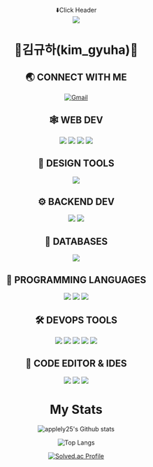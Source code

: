 <div align="center">
<div>⬇️Click Header</div>

<a href="https://www.notion.so/frontend-student-kimgyuha/5a43ec3e35444dbaa2ddd72775ee39d5" target="_blank">
   <img src="https://capsule-render.vercel.app/api?type=waving&color=000000&height=200&section=header&text=KimGyuHa&Size=50&fontAlign=77&fontAlignY=30&animation=twinkling&desc=frontend%20Developer&descAlign=85&descAlignY=55&fontColor=FFFFFF"/>
</a>
   
<h1>🎉김규하(kim_gyuha)🎉</h1>

<h2> 🌏 CONNECT WITH ME </h2>
<a href="mailto:kimgyuha25@gmail.com">
   <img alt="Gmail" src="https://img.shields.io/badge/kimgyuha25@gmail.com-EA4335.svg?&style=for-the-badge&logo=Gmail&logoColor=white"/>
</a>

   <h2>🕸️ WEB DEV</h2>
<img src="https://img.shields.io/badge/HTML5-E34F26?style=for-the-badge&logo=HTML5&logoColor=white"/>
<img src="https://img.shields.io/badge/CSS3-1572B6?style=for-the-badge&logo=Css3&logoColor=white"/>
<img src="https://img.shields.io/badge/JavaScript-F7DF1E?style=for-the-badge&logo=JavaScript&logoColor=white"/>
<img src="https://img.shields.io/badge/React-61DAFB?style=for-the-badge&logo=React&logoColor=white"/>

   <h2> 🍧 DESIGN TOOLS</h2>
<img src="https://img.shields.io/badge/figma-222222.svg?style=for-the-badge&logo=figma&logoColor=white"/>

   <h2>⚙️ BACKEND DEV</h2>
  <img src="https://img.shields.io/badge/Node.js-339933?style=for-the-badge&logo=Node.js&logoColor=white"/>
   <img src="https://img.shields.io/badge/Express.js-404D59?style=for-the-badge&logo=Express.js&logoColor=white"/>
   
   <h2>📅 DATABASES</h2>
   <img src="https://img.shields.io/badge/MySQL-20516F?style=for-the-badge&logo=mysql&logoColor=white"/>
   
   <h2>🎯 PROGRAMMING LANGUAGES</h2>
   <img src="https://img.shields.io/badge/C-A8B9CC.svg?style=for-the-badge&logo=C&logoColor=white">
   <img src="https://img.shields.io/badge/Python-3776AB?style=for-the-badge&logo=Python&logoColor=white">
   <img src="https://img.shields.io/badge/c%23-%23239120.svg?style=for-the-badge&logo=c-sharp&logoColor=white"/>
   
   <h2>🛠️ DEVOPS TOOLS</h2>
   <img src="https://img.shields.io/badge/git-%23F05033.svg?style=for-the-badge&logo=git&logoColor=white"/>
   <img src="https://img.shields.io/badge/github-%23121011.svg?style=for-the-badge&logo=github&logoColor=white"/>
   <img src="https://img.shields.io/badge/NPM-CB3887.svg?style=for-the-badge&logo=npm&logoColor=white"/>
   <img src="https://img.shields.io/badge/Yarn-2C8EBB.svg?style=for-the-badge&logo=yarn&logoColor=white"/>
   <img src="https://img.shields.io/badge/Postman-FF6C37?style=for-the-badge&logo=postman&logoColor=white"/>
   
   <h2>📄 CODE EDITOR & IDES</h2>
 
   <img src="https://img.shields.io/badge/Visual%20Studio-5C2D91.svg?style=for-the-badge&logo=visual-studio&logoColor=white"/>
   <img src="https://img.shields.io/badge/VS%20Studio%20Code-007ACC.svg?style=for-the-badge&logo=visual-studio-code&logoColor=white"/>
   <img src="https://img.shields.io/badge/PyCharm-000000.svg?style=for-the-badge&logo=pycharm&logoColor=white"/>
   
<div align="center">
<h1>My Stats</h1>

![applely25's Github stats](https://github-readme-stats.vercel.app/api?username=applely25&show_icons=true)

![Top Langs](https://github-readme-stats.vercel.app/api/top-langs/?username=applely25&layout=compact&theme=gruvbox)
  
[![Solved.ac Profile](http://mazassumnida.wtf/api/v2/generate_badge?boj=applely)](https://solved.ac/applely/)

